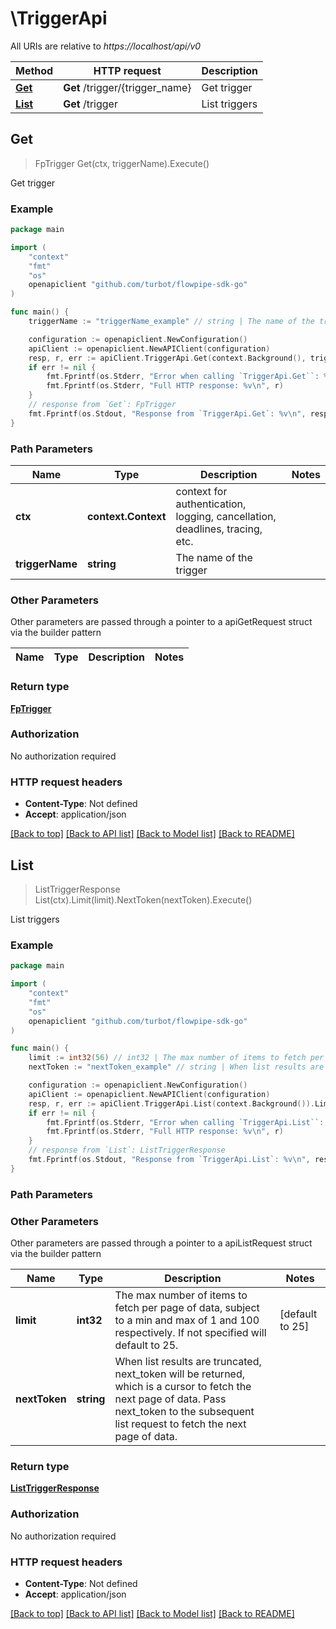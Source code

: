 # \TriggerApi

All URIs are relative to *https://localhost/api/v0*

Method | HTTP request | Description
------------- | ------------- | -------------
[**Get**](TriggerApi.md#Get) | **Get** /trigger/{trigger_name} | Get trigger
[**List**](TriggerApi.md#List) | **Get** /trigger | List triggers



## Get

> FpTrigger Get(ctx, triggerName).Execute()

Get trigger



### Example

```go
package main

import (
    "context"
    "fmt"
    "os"
    openapiclient "github.com/turbot/flowpipe-sdk-go"
)

func main() {
    triggerName := "triggerName_example" // string | The name of the trigger

    configuration := openapiclient.NewConfiguration()
    apiClient := openapiclient.NewAPIClient(configuration)
    resp, r, err := apiClient.TriggerApi.Get(context.Background(), triggerName).Execute()
    if err != nil {
        fmt.Fprintf(os.Stderr, "Error when calling `TriggerApi.Get``: %v\n", err)
        fmt.Fprintf(os.Stderr, "Full HTTP response: %v\n", r)
    }
    // response from `Get`: FpTrigger
    fmt.Fprintf(os.Stdout, "Response from `TriggerApi.Get`: %v\n", resp)
}
```

### Path Parameters


Name | Type | Description  | Notes
------------- | ------------- | ------------- | -------------
**ctx** | **context.Context** | context for authentication, logging, cancellation, deadlines, tracing, etc.
**triggerName** | **string** | The name of the trigger | 

### Other Parameters

Other parameters are passed through a pointer to a apiGetRequest struct via the builder pattern


Name | Type | Description  | Notes
------------- | ------------- | ------------- | -------------


### Return type

[**FpTrigger**](FpTrigger.md)

### Authorization

No authorization required

### HTTP request headers

- **Content-Type**: Not defined
- **Accept**: application/json

[[Back to top]](#) [[Back to API list]](../README.md#documentation-for-api-endpoints)
[[Back to Model list]](../README.md#documentation-for-models)
[[Back to README]](../README.md)


## List

> ListTriggerResponse List(ctx).Limit(limit).NextToken(nextToken).Execute()

List triggers



### Example

```go
package main

import (
    "context"
    "fmt"
    "os"
    openapiclient "github.com/turbot/flowpipe-sdk-go"
)

func main() {
    limit := int32(56) // int32 | The max number of items to fetch per page of data, subject to a min and max of 1 and 100 respectively. If not specified will default to 25. (optional) (default to 25)
    nextToken := "nextToken_example" // string | When list results are truncated, next_token will be returned, which is a cursor to fetch the next page of data. Pass next_token to the subsequent list request to fetch the next page of data. (optional)

    configuration := openapiclient.NewConfiguration()
    apiClient := openapiclient.NewAPIClient(configuration)
    resp, r, err := apiClient.TriggerApi.List(context.Background()).Limit(limit).NextToken(nextToken).Execute()
    if err != nil {
        fmt.Fprintf(os.Stderr, "Error when calling `TriggerApi.List``: %v\n", err)
        fmt.Fprintf(os.Stderr, "Full HTTP response: %v\n", r)
    }
    // response from `List`: ListTriggerResponse
    fmt.Fprintf(os.Stdout, "Response from `TriggerApi.List`: %v\n", resp)
}
```

### Path Parameters



### Other Parameters

Other parameters are passed through a pointer to a apiListRequest struct via the builder pattern


Name | Type | Description  | Notes
------------- | ------------- | ------------- | -------------
 **limit** | **int32** | The max number of items to fetch per page of data, subject to a min and max of 1 and 100 respectively. If not specified will default to 25. | [default to 25]
 **nextToken** | **string** | When list results are truncated, next_token will be returned, which is a cursor to fetch the next page of data. Pass next_token to the subsequent list request to fetch the next page of data. | 

### Return type

[**ListTriggerResponse**](ListTriggerResponse.md)

### Authorization

No authorization required

### HTTP request headers

- **Content-Type**: Not defined
- **Accept**: application/json

[[Back to top]](#) [[Back to API list]](../README.md#documentation-for-api-endpoints)
[[Back to Model list]](../README.md#documentation-for-models)
[[Back to README]](../README.md)

